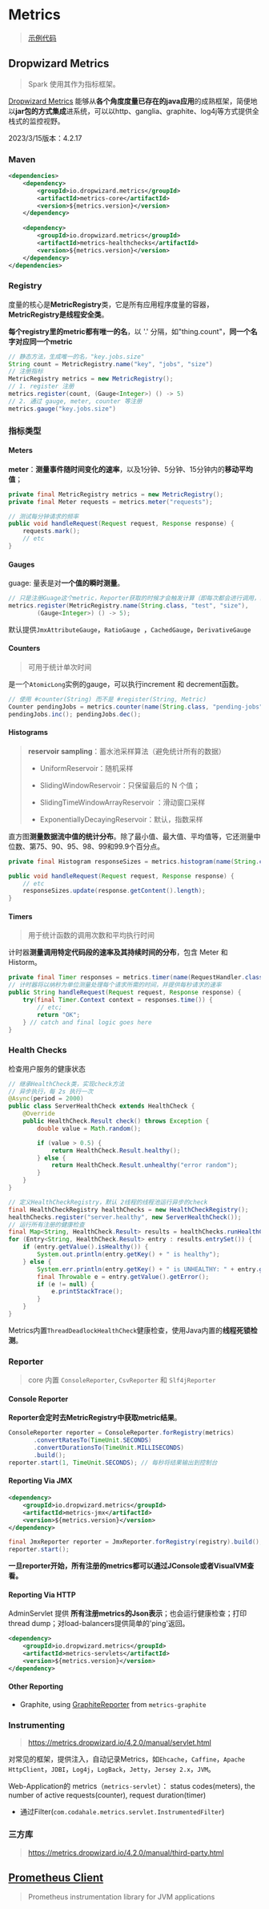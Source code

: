 # Metrics

> [示例代码](https://gitee.com/oscsc/web-tech/tree/master/metrics)

## Dropwizard Metrics

> Spark 使用其作为指标框架。

[Dropwizard Metrics](http://metrics.dropwizard.io) 能够从**各个角度度量已存在的java应用**的成熟框架，简便地以**jar包的方式集成**进系统，可以以http、ganglia、graphite、log4j等方式提供全栈式的监控视野。

2023/3/15版本：4.2.17

### Maven

```xml
<dependencies>
    <dependency>
        <groupId>io.dropwizard.metrics</groupId>
        <artifactId>metrics-core</artifactId>
        <version>${metrics.version}</version>
    </dependency>
    
    <dependency>
        <groupId>io.dropwizard.metrics</groupId>
        <artifactId>metrics-healthchecks</artifactId>
        <version>${metrics.version}</version>
    </dependency>
</dependencies>
```

### Registry

度量的核心是**MetricRegistry**类，它是所有应用程序度量的容器，**MetricRegistry是线程安全类**。

**每个registry里的metric都有唯一的名**，以 '.' 分隔，如"thing.count"，**同一个名字对应同一个metric**

```java
// 静态方法，生成唯一的名，"key.jobs.size"
String count = MetricRegistry.name("key", "jobs", "size")
// 注册指标
MetricRegistry metrics = new MetricRegistry();
// 1. register 注册
metrics.register(count, (Gauge<Integer>) () -> 5)
// 2. 通过 gauge, meter, counter 等注册
metrics.gauge("key.jobs.size")
```

### 指标类型

#### Meters

**meter**：**测量事件随时间变化的速率**，以及1分钟、5分钟、15分钟内的**移动平均值**；

```java
private final MetricRegistry metrics = new MetricRegistry();
private final Meter requests = metrics.meter("requests");

// 测试每分钟请求的频率
public void handleRequest(Request request, Response response) {
    requests.mark();
    // etc
}
```

#### Gauges

guage: 量表是对**一个值的瞬时测量**。

```java
// 只是注册Guage这个metric，Reporter获取的时候才会触发计算（即每次都会进行调用，获取最新的值）
metrics.register(MetricRegistry.name(String.class, "test", "size"),
        (Gauge<Integer>) () -> 5);
```

默认提供`JmxAttributeGauge`，`RatioGauge `，`CachedGauge`，`DerivativeGauge`

#### Counters

> 可用于统计单次时间

是一个`AtomicLong`实例的gauge，可以执行increment 和 decrement函数。

```java
// 使用 #counter(String) 而不是 #register(String, Metric)
Counter pendingJobs = metrics.counter(name(String.class, "pending-jobs"));
pendingJobs.inc(); pendingJobs.dec();
```

#### Histograms

> **reservoir sampling**：蓄水池采样算法（避免统计所有的数据）
>
> - UniformReservoir：随机采样
> - SlidingWindowReservoir：只保留最后的 N 个值；
>
> - SlidingTimeWindowArrayReservoir ：滑动窗口采样
> - ExponentiallyDecayingReservoir：默认，指数采样

直方图**测量数据流中值的统计分布**。除了最小值、最大值、平均值等，它还测量中位数、第75、90、95、98、99和99.9个百分点。

```java
private final Histogram responseSizes = metrics.histogram(name(String.class, "rsizes"));

public void handleRequest(Request request, Response response) {
    // etc
    responseSizes.update(response.getContent().length);
}
```

#### Timers

> 用于统计函数的调用次数和平均执行时间

计时器**测量调用特定代码段的速率及其持续时间的分布**，包含 Meter 和 Historm。

```java
private final Timer responses = metrics.timer(name(RequestHandler.class, "responses"));
// 计时器将以纳秒为单位测量处理每个请求所需的时间，并提供每秒请求的速率
public String handleRequest(Request request, Response response) {
    try(final Timer.Context context = responses.time()) {
        // etc;
        return "OK";
    } // catch and final logic goes here
}
```

### Health Checks

检查用户服务的健康状态

```java
// 继承HealthCheck类，实现check方法
// 异步执行，每 2s 执行一次
@Async(period = 2000)
public class ServerHealthCheck extends HealthCheck {
    @Override
    public HealthCheck.Result check() throws Exception {
        double value = Math.random();

        if (value > 0.5) {
            return HealthCheck.Result.healthy();
        } else {
            return HealthCheck.Result.unhealthy("error random");
        }
    }
}

// 定义HealthCheckRegistry，默认 2线程的线程池运行异步的check
final HealthCheckRegistry healthChecks = new HealthCheckRegistry();
healthChecks.register("server.healthy", new ServerHealthCheck());
// 运行所有注册的健康检查
final Map<String, HealthCheck.Result> results = healthChecks.runHealthChecks();
for (Entry<String, HealthCheck.Result> entry : results.entrySet()) {
    if (entry.getValue().isHealthy()) {
        System.out.println(entry.getKey() + " is healthy");
    } else {
        System.err.println(entry.getKey() + " is UNHEALTHY: " + entry.getValue().getMessage());
        final Throwable e = entry.getValue().getError();
        if (e != null) {
            e.printStackTrace();
        }
    }
}
```

Metrics内置`ThreadDeadlockHealthCheck`健康检查，使用Java内置的**线程死锁检测**。



### Reporter

> core 内置 `ConsoleReporter`, `CsvReporter` 和 `Slf4jReporter`

#### Console Reporter

**Reporter会定时去MetricRegistry中获取metric结果**。

```java
ConsoleReporter reporter = ConsoleReporter.forRegistry(metrics)
       .convertRatesTo(TimeUnit.SECONDS)
       .convertDurationsTo(TimeUnit.MILLISECONDS)
       .build();
reporter.start(1, TimeUnit.SECONDS); // 每秒将结果输出到控制台
```

#### Reporting Via JMX

```xml
<dependency>
    <groupId>io.dropwizard.metrics</groupId>
    <artifactId>metrics-jmx</artifactId>
    <version>${metrics.version}</version>
</dependency>
```

```java
final JmxReporter reporter = JmxReporter.forRegistry(registry).build();
reporter.start();
```

**一旦reporter开始，所有注册的metrics都可以通过JConsole或者VisualVM查看。**

#### Reporting Via HTTP

AdminServlet 提供 **所有注册metrics的Json表示**；也会运行健康检查；打印thread dump；对load-balancers提供简单的'ping'返回。

```xml
<dependency>
    <groupId>io.dropwizard.metrics</groupId>
    <artifactId>metrics-servlets</artifactId>
    <version>${metrics.version}</version>
</dependency>
```

#### Other Reporting

- Graphite, using [GraphiteReporter](https://metrics.dropwizard.io/4.1.2/manual/graphite.html#manual-graphite) from `metrics-graphite`



### Instrumenting

> https://metrics.dropwizard.io/4.2.0/manual/servlet.html

对常见的框架，提供注入，自动记录Metrics，如`Ehcache`，`Caffine`，`Apache HttpClient`，`JDBI`，`Log4j`，`LogBack`，`Jetty`，`Jersey 2.x`，`JVM`。

Web-Application的 metrics（`metrics-servlet`）： status codes(meters), the number of active requests(counter), request duration(timer)

- 通过Filter(`com.codahale.metrics.servlet.InstrumentedFilter`)



### 三方库

> https://metrics.dropwizard.io/4.2.0/manual/third-party.html



## [Prometheus Client](https://github.com/prometheus/client_java)

> Prometheus instrumentation library for JVM applications
